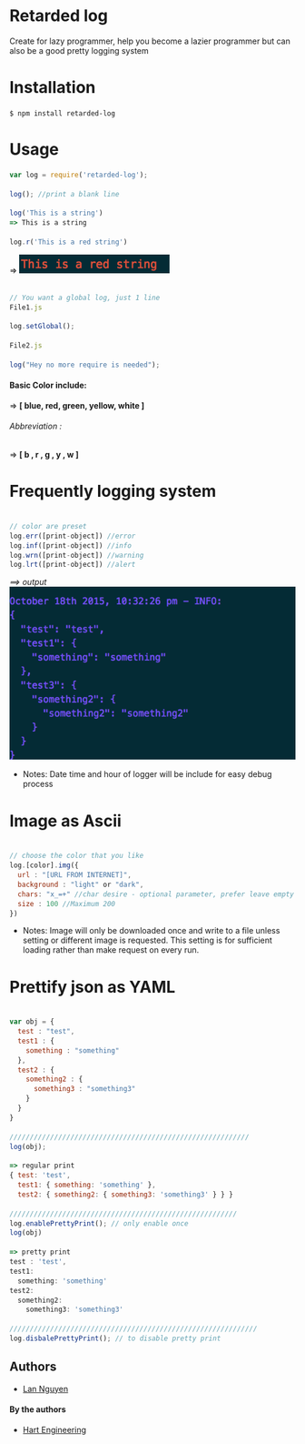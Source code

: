 # Retarded log

Create for lazy programmer, help you become a lazier programmer but can also be a good pretty logging system

# Installation
`$ npm install retarded-log`

# Usage

``` javascript
var log = require('retarded-log');

log(); //print a blank line

log('This is a string')
=> This is a string

log.r('This is a red string')
```
=> ![red string](./redstring.png)

``` javascript

// You want a global log, just 1 line
File1.js

log.setGlobal();

File2.js

log("Hey no more require is needed");

```

#### Basic Color include:

=> **[ blue, red, green, yellow, white ]**

###### Abbreviation :

=> **[ b   , r  , g    , y     , w     ]**

# Frequently logging system

``` javascript

// color are preset
log.err([print-object]) //error
log.inf([print-object]) //info
log.wrn([print-object]) //warning
log.lrt([print-object]) //alert

```
*==> output*
![Result Info Image](./info.png)

- Notes: Date time and hour of logger will be include for easy debug process


# Image as Ascii

``` javascript

// choose the color that you like
log.[color].img({
  url : "[URL FROM INTERNET]",
  background : "light" or "dark",
  chars: "x_=+" //char desire - optional parameter, prefer leave empty
  size : 100 //Maximum 200
})
```
- Notes: Image will only be downloaded once and write to a file unless setting or different image is requested. This setting is for sufficient loading rather than make request on every run.

# Prettify json as YAML
``` javascript

var obj = {
  test : "test",
  test1 : {
    something : "something"
  },
  test2 : {
    something2 : {
      something3 : "something3"
    }
  }
}

///////////////////////////////////////////////////////////
log(obj);

=> regular print
{ test: 'test',
  test1: { something: 'something' },
  test2: { something2: { something3: 'something3' } } }

////////////////////////////////////////////////////////
log.enablePrettyPrint(); // only enable once
log(obj)

=> pretty print
test : 'test',
test1:
  something: 'something'
test2:
  something2:
    something3: 'something3'

/////////////////////////////////////////////////////////////
log.disbalePrettyPrint(); // to disable pretty print
```

## Authors

- [Lan Nguyen](https://github.com/lan-nguyen91)


#### By the authors

- [Hart Engineering](http://engineering.hart.com/)
